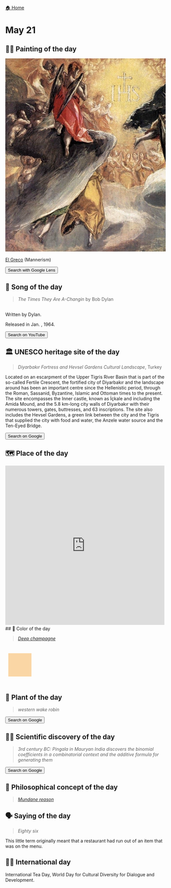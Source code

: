 
[🏠 Home](../../index.md)

# May 21

## 🧑‍🎨 Painting of the day

<img width="600" src="../img/El_Greco_5.jpg">

[El Greco](http://en.wikipedia.org/wiki/El_Greco) (Mannerism)

<button class="btn btn-success"
onclick=" window.open('https://lens.google.com/uploadbyurl?url=https://iretes.github.io/one-a-day/data/img/El_Greco_5.jpg','_blank')">
Search with Google Lens
</button>

## 🎼 Song of the day

> *The Times They Are A-Changin*
by Bob Dylan

<br />Written by Dylan.

Released in Jan. , 1964.

<button class="btn btn-success"
onclick=" window.open('http://www.youtube.com/search?q=The Times They Are A-Changin by Bob Dylan','_blank')">
Search on YouTube
</button>

## 🏛️ UNESCO heritage site of the day

> *Diyarbakır Fortress and Hevsel Gardens Cultural Landscape*, Turkey

<p>Located on an escarpment of the Upper Tigris River Basin that is part of the so-called Fertile Crescent, the fortified city of Diyarbakır and the landscape around has been an important centre since the Hellenistic period, through the Roman, Sassanid, Byzantine, Islamic and Ottoman times to the present. The site encompasses the Inner castle, known as İçkale and including the Amida Mound, and the 5.8 km-long city walls of Diyarbakır with their numerous towers, gates, buttresses, and 63 inscriptions. The site also includes the Hevsel Gardens, a green link between the city and the Tigris that supplied the city with food and water, the Anzele water source and the Ten-Eyed Bridge.</p>

<button class="btn btn-success"
onclick=" window.open('http://www.google.com/search?q=Diyarbakır Fortress and Hevsel Gardens Cultural Landscape','_blank')">
Search on Google
</button>

## 🗺️ Place of the day

<iframe
src="https://www.mapcrunch.com"
name="mapcrunch"
width="500"
height="500"
allowTransparency="true"
scrolling="no"
frameborder="0"
>
</iframe>
## 🎨 Color of the day

> *[Deep champagne](https://en.wikipedia.org/wiki/Champagne_(color)#Deep_champagne)*

<div style="color:#FAD6A5; font-size: 100px;">&#9632;</div>

## 🌿 Plant of the day

> *western wake robin*

<button class="btn btn-success"
onclick=" window.open('http://www.google.com/search?q=western wake robin','_blank')">
Search on Google
</button>

## 🧑‍🔬 Scientific discovery of the day

> *3rd century BC: Pingala in Mauryan India discovers the binomial coefficients in a combinatorial context and the additive formula for generating them*

<button class="btn btn-success"
onclick=" window.open('http://www.google.com/search?q=3rd century BC: Pingala in Mauryan India discovers the binomial coefficients in a combinatorial context and the additive formula for generating them','_blank')">
Search on Google
</button>

## 💭 Philosophical concept of the day

> *[Mundane reason](https://en.wikipedia.org/wiki/Mundane_reason)*

## 🗣️ Saying of the day

> *Eighty six*

This little term originally meant that a restaurant had run out of an item that was on the menu.

## 🏳️‍🌈 International day

International Tea Day, World Day for Cultural Diversity for Dialogue and Development.